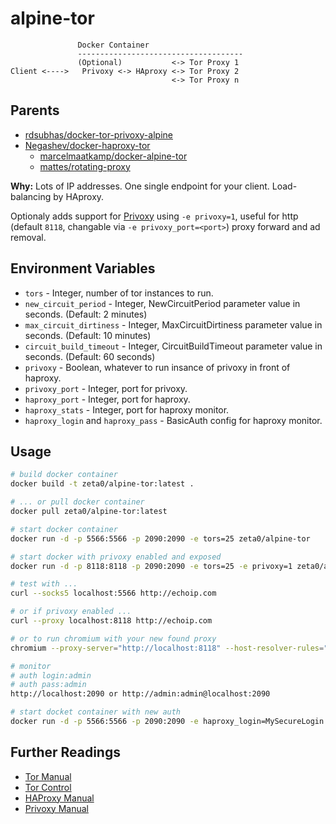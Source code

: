 alpine-tor
==================

```
               Docker Container
               -------------------------------------
               (Optional)           <-> Tor Proxy 1
Client <---->   Privoxy <-> HAproxy <-> Tor Proxy 2
                                    <-> Tor Proxy n
```

Parents
-------
 * [rdsubhas/docker-tor-privoxy-alpine](https://github.com/rdsubhas/docker-tor-privoxy-alpine)
 * [Negashev/docker-haproxy-tor](https://github.com/Negashev/docker-haproxy-tor)
   * [marcelmaatkamp/docker-alpine-tor](https://github.com/marcelmaatkamp/docker-alpine-tor)
   * [mattes/rotating-proxy](https://github.com/mattes/rotating-proxy)

__Why:__ Lots of IP addresses. One single endpoint for your client.
Load-balancing by HAproxy.

Optionaly adds support for [Privoxy](https://www.privoxy.org/) using `-e privoxy=1`, useful for http (default `8118`, changable via `-e privoxy_port=<port>`) proxy forward and ad removal.

Environment Variables
-----
 * `tors` - Integer, number of tor instances to run.
 * `new_circuit_period` - Integer, NewCircuitPeriod parameter value in seconds. (Default: 2 minutes)
 * `max_circuit_dirtiness` - Integer, MaxCircuitDirtiness parameter value in seconds. (Default: 10 minutes)
 * `circuit_build_timeout` - Integer, CircuitBuildTimeout parameter value in seconds. (Default: 60 seconds)
 * `privoxy` - Boolean, whatever to run insance of privoxy in front of haproxy.
 * `privoxy_port` - Integer, port for privoxy.
 * `haproxy_port` - Integer, port for haproxy.
 * `haproxy_stats` - Integer, port for haproxy monitor.
 * `haproxy_login` and `haproxy_pass` - BasicAuth config for haproxy monitor.

Usage
-----

```bash
# build docker container
docker build -t zeta0/alpine-tor:latest .

# ... or pull docker container
docker pull zeta0/alpine-tor:latest

# start docker container
docker run -d -p 5566:5566 -p 2090:2090 -e tors=25 zeta0/alpine-tor

# start docker with privoxy enabled and exposed
docker run -d -p 8118:8118 -p 2090:2090 -e tors=25 -e privoxy=1 zeta0/alpine-tor

# test with ...
curl --socks5 localhost:5566 http://echoip.com

# or if privoxy enabled ...
curl --proxy localhost:8118 http://echoip.com

# or to run chromium with your new found proxy
chromium --proxy-server="http://localhost:8118" --host-resolver-rules="MAP * 0.0.0.0 , EXCLUDE localhost"

# monitor 
# auth login:admin
# auth pass:admin
http://localhost:2090 or http://admin:admin@localhost:2090

# start docket container with new auth
docker run -d -p 5566:5566 -p 2090:2090 -e haproxy_login=MySecureLogin -e haproxy_pass=MySecurePassword zeta0/alpine-tor

```

Further Readings
----------------

 * [Tor Manual](https://www.torproject.org/docs/tor-manual.html.en)
 * [Tor Control](https://www.thesprawl.org/research/tor-control-protocol/)
 * [HAProxy Manual](http://cbonte.github.io/haproxy-dconv/index.html)
 * [Privoxy Manual](https://www.privoxy.org/user-manual/)